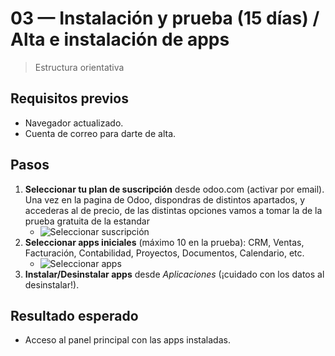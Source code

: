 # 03 — Instalación y prueba (15 días) / Alta e instalación de apps

> Estructura orientativa

## Requisitos previos
- Navegador actualizado.
- Cuenta de correo para darte de alta.

## Pasos
1. **Seleccionar tu plan de suscripción** desde odoo.com (activar por email).
   Una vez en la pagina de Odoo, dispondras de distintos apartados, y accederas al de precio, de las distintas opciones vamos a tomar la de la prueba gratuita de la estandar
   - ![Seleccionar suscripción](/assets/img/03-instalacion/Pantalla_Precios_odoo.png)
2. **Seleccionar apps iniciales** (máximo 10 en la prueba): CRM, Ventas, Facturación, Contabilidad, Proyectos, Documentos, Calendario, etc.
   - ![Seleccionar apps](../assets/img/03-instalacion/paso02_seleccionar-apps.png "Seleccionar apps")
3. **Instalar/Desinstalar apps** desde *Aplicaciones* (¡cuidado con los datos al desinstalar!).

## Resultado esperado
- Acceso al panel principal con las apps instaladas.
